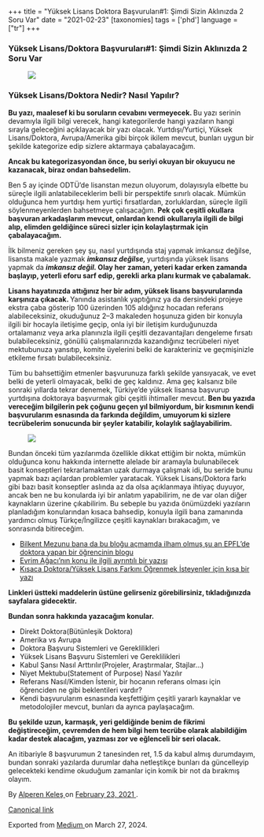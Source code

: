 +++
title = "Yüksek Lisans Doktora Başvuruları#1: Şimdi Sizin Aklınızda 2 Soru Var"
date = "2021-02-23"
[taxonomies]
tags = ['phd']
language = ["tr"]
+++

<article class="h-entry">
 <section class="e-content" data-field="body">
  <section class="section section--body section--first section--last" name="c7d6">
   <div class="section-content">
    <div class="section-inner sectionLayout--insetColumn">
     <h3 class="graf graf--h3 graf--leading graf--title" id="39aa" name="39aa">
      Yüksek Lisans/Doktora Başvuruları#1: Şimdi Sizin Aklınızda 2 Soru Var
     </h3>
     <figure class="graf graf--figure graf-after--h3" id="a037" name="a037">
      <img class="graf-image" data-height="584" data-image-id="1*wVvEDxvDXfBGlFCYw2gTBw.jpeg" data-width="900" src="https://cdn-images-1.medium.com/max/800/1*wVvEDxvDXfBGlFCYw2gTBw.jpeg"/>
     </figure>
     <h3 class="graf graf--h3 graf--hasDropCapModel graf-after--figure" id="7390" name="7390">
      Yüksek Lisans/Doktora Nedir? Nasıl Yapılır?
     </h3>
     <p class="graf graf--p graf-after--h3" id="2b8e" name="2b8e">
      <strong class="markup--strong markup--p-strong">
       Bu yazı, maalesef ki bu soruların cevabını vermeyecek.
      </strong>
      Bu yazı serinin devamıyla ilgili bilgi verecek, hangi kategorilerde hangi yazıların hangi sırayla geleceğini açıklayacak bir yazı olacak. Yurtdışı/Yurtiçi, Yüksek Lisans/Doktora, Avrupa/Amerika gibi birçok ikilem mevcut, bunları uygun bir şekilde kategorize edip sizlere aktarmaya çabalayacağım.
     </p>
     <p class="graf graf--p graf-after--p" id="19a6" name="19a6">
      <strong class="markup--strong markup--p-strong">
       Ancak bu kategorizasyondan önce, bu seriyi okuyan bir okuyucu ne kazanacak, biraz ondan bahsedelim.
      </strong>
     </p>
     <p class="graf graf--p graf-after--p" id="e1d0" name="e1d0">
      Ben 5 ay içinde ODTÜ’de lisanstan mezun oluyorum, dolayısıyla elbette bu süreçle ilgili anlatabileceklerim belli bir perspektife sınırlı olacak. Mümkün olduğunca hem yurtdışı hem yurtiçi fırsatlardan, zorluklardan, süreçle ilgili söylenmeyenlerden bahsetmeye çalışacağım.
      <strong class="markup--strong markup--p-strong">
       Pek çok çeşitli okullara başvuran arkadaşlarım mevcut, onlardan kendi okullarıyla ilgili de bilgi alıp, elimden geldiğince süreci sizler için kolaylaştırmak için çabalayacağım.
      </strong>
     </p>
     <p class="graf graf--p graf-after--p" id="ce28" name="ce28">
      İlk bilmeniz gereken şey şu, nasıl yurtdışında staj yapmak imkansız değilse, lisansta makale yazmak
      <strong class="markup--strong markup--p-strong">
       <em class="markup--em markup--p-em">
        imkansız değilse,
       </em>
      </strong>
      yurtdışında yüksek lisans yapmak da
      <strong class="markup--strong markup--p-strong">
       <em class="markup--em markup--p-em">
        imkansız değil.
       </em>
      </strong>
      <strong class="markup--strong markup--p-strong">
       Olay her zaman, yeteri kadar erken zamanda başlayıp, yeterli eforu sarf edip, gerekli arka planı kurmak ve çabalamak.
      </strong>
     </p>
     <p class="graf graf--p graf-after--p" id="1272" name="1272">
      <strong class="markup--strong markup--p-strong">
       Lisans hayatınızda attığınız her bir adım, yüksek lisans başvurularında karşınıza çıkacak.
      </strong>
      Yanında asistanlık yaptığınız ya da dersindeki projeye ekstra çaba gösterip 100 üzerinden 105 aldığınız hocadan referans alabileceksiniz, okuduğunuz 2–3 makaleden hoşunuza giden bir konuyla ilgili bir hocayla iletişime geçip, onla iyi bir iletişim kurduğunuzda ortalamanız veya arka planınızla ilgili çeşitli dezavantajları dengeleme fırsatı bulabileceksiniz, gönüllü çalışmalarınızda kazandığınız tecrübeleri niyet mektubunuza yansıtıp, komite üyelerini belki de karakteriniz ve geçmişinizle etkileme fırsatı bulabileceksiniz.
     </p>
     <p class="graf graf--p graf-after--p" id="1101" name="1101">
      Tüm bu bahsettiğim etmenler başvurunuza farklı şekilde yansıyacak, ve evet belki de yeterli olmayacak, belki de geç kaldınız. Ama geç kalsanız bile sonraki yıllarda tekrar denemek, Türkiye’de yüksek lisansa başvurup yurtdışına doktoraya başvurmak gibi çeşitli ihtimaller mevcut.
      <strong class="markup--strong markup--p-strong">
       Ben bu yazıda vereceğim bilgilerin pek çoğunu geçen yıl bilmiyordum, bir kısmının kendi başvurularım esnasında da farkında değildim, umuyorum ki sizlere tecrübelerim sonucunda bir şeyler katabilir, kolaylık sağlayabilirim.
      </strong>
     </p>
     <figure class="graf graf--figure graf-after--p" id="6c37" name="6c37">
      <img class="graf-image" data-height="480" data-image-id="1*tND9NhGtY1N_F7-SlkAq5w.jpeg" data-is-featured="true" data-width="640" src="https://cdn-images-1.medium.com/max/800/1*tND9NhGtY1N_F7-SlkAq5w.jpeg"/>
     </figure>
     <p class="graf graf--p graf-after--figure" id="098c" name="098c">
      Bundan önceki tüm yazılarımda özellikle dikkat ettiğim bir nokta, mümkün olduğunca konu hakkında internette alelade bir aramayla bulunabilecek basit konseptleri tekrarlamaktan uzak durmaya çalışmak idi, bu seride bunu yapmak bazı açılardan problemler yaratacak. Yüksek Lisans/Doktora farkı gibi bazı basit konseptler aslında az da olsa açıklanmaya ihtiyaç duyuyor, ancak ben ne bu konularda iyi bir anlatım yapabilirim, ne de var olan diğer kaynakların üzerine çıkabilirim. Bu sebeple bu yazıda önümüzdeki yazıların planladığım konularından kısaca bahsedip, konuyla ilgili bana zamanında yardımcı olmuş Türkçe/İngilizce çeşitli kaynakları bırakacağım, ve sonrasında bitireceğim.
     </p>
     <ul class="postList">
      <li class="graf graf--li graf-after--p" id="f242" name="f242">
       <a class="markup--anchor markup--li-anchor" data-href="https://azimliyazar.blogspot.com/p/doktora.html" href="https://azimliyazar.blogspot.com/p/doktora.html" rel="noopener" target="_blank">
        Bilkent Mezunu bana da bu bloğu açmamda ilham olmuş şu an EPFL’de doktora yapan bir öğrencinin blogu
       </a>
      </li>
      <li class="graf graf--li graf-after--li" id="ba1f" name="ba1f">
       <a class="markup--anchor markup--li-anchor" data-href="https://evrimagaci.org/universite-ogrencilerinin-yuksek-lisans-master-ve-doktora-ile-ilgili-bilmesi-gerekenler-6978" href="https://evrimagaci.org/universite-ogrencilerinin-yuksek-lisans-master-ve-doktora-ile-ilgili-bilmesi-gerekenler-6978" rel="noopener" target="_blank">
        Evrim Ağacı’nın konu ile ilgili ayrıntılı bir yazısı
       </a>
      </li>
      <li class="graf graf--li graf-after--li" id="4ef5" name="4ef5">
       <a class="markup--anchor markup--li-anchor" data-href="https://www.arasindakifark.net/master-doktora-arasindaki-fark-nedir/#:~:text=Master%20ve%20Doktora%20arasındaki%20başlıca%20farklar%3B&amp;text=Yüksek%20lisans%20eğitimi%2C%20kişinin%20branşta,yorum%20yapma%20yeteneği%20kazandırmak%20içindir." href="https://www.arasindakifark.net/master-doktora-arasindaki-fark-nedir/#:~:text=Master%20ve%20Doktora%20arasındaki%20başlıca%20farklar%3B&amp;text=Yüksek%20lisans%20eğitimi%2C%20kişinin%20branşta,yorum%20yapma%20yeteneği%20kazandırmak%20içindir." rel="noopener" target="_blank">
        Kısaca Doktora/Yüksek Lisans Farkını Öğrenmek İsteyenler için kısa bir yazı
       </a>
      </li>
     </ul>
     <p class="graf graf--p graf-after--li" id="1fbb" name="1fbb">
      <strong class="markup--strong markup--p-strong">
       Linkleri üstteki maddelerin üstüne gelirseniz görebilirsiniz, tıkladığınızda sayfalara gidecektir.
      </strong>
     </p>
     <p class="graf graf--p graf-after--p" id="4ef8" name="4ef8">
      <strong class="markup--strong markup--p-strong">
       Bundan sonra hakkında yazacağım konular.
      </strong>
     </p>
     <ul class="postList">
      <li class="graf graf--li graf-after--p" id="342a" name="342a">
       Direkt Doktora(Bütünleşik Doktora)
      </li>
      <li class="graf graf--li graf-after--li" id="00dd" name="00dd">
       Amerika vs Avrupa
      </li>
      <li class="graf graf--li graf-after--li" id="74f1" name="74f1">
       Doktora Başvuru Sistemleri ve Gereklilikleri
      </li>
      <li class="graf graf--li graf-after--li" id="d374" name="d374">
       Yüksek Lisans Başvuru Sistemleri ve Gereklilikleri
      </li>
      <li class="graf graf--li graf-after--li" id="49f1" name="49f1">
       Kabul Şansı Nasıl Arttırılır(Projeler, Araştırmalar, Stajlar…)
      </li>
      <li class="graf graf--li graf-after--li" id="90d6" name="90d6">
       Niyet Mektubu(Statement of Purpose) Nasıl Yazılır
      </li>
      <li class="graf graf--li graf-after--li" id="d036" name="d036">
       Referans Nasıl/Kimden İstenir, bir hocanın referans olması için öğrenciden ne gibi beklentileri vardır?
      </li>
      <li class="graf graf--li graf-after--li" id="ffa0" name="ffa0">
       Kendi başvurularım esnasında keşfettiğim çeşitli yararlı kaynaklar ve metodolojiler mevcut, bunları da ayrıca paylaşacağım.
      </li>
     </ul>
     <p class="graf graf--p graf-after--li" id="47b0" name="47b0">
      <strong class="markup--strong markup--p-strong">
       Bu şekilde uzun, karmaşık, yeri geldiğinde benim de fikrimi değiştireceğim, çevremden de hem bilgi hem tecrübe olarak alabildiğim kadar destek alacağım, yazması zor ve eğlenceli bir seri olacak.
      </strong>
     </p>
     <p class="graf graf--p graf-after--p graf--trailing" id="73c8" name="73c8">
      An itibariyle 8 başvurumun 2 tanesinden ret, 1.5 da kabul almış durumdayım, bundan sonraki yazılarda durumlar daha netleştikçe bunları da güncelleyip gelecekteki kendime okuduğum zamanlar için komik bir not da bırakmış olayım.
     </p>
    </div>
   </div>
  </section>
 </section>
 <footer>
  <p>
   By
   <a class="p-author h-card" href="https://medium.com/@alpkeles99">
    Alperen Keleş
   </a>
   on
   <a href="https://medium.com/p/88cba13981ce">
    <time class="dt-published" datetime="2021-02-23T22:01:31.449Z">
     February 23, 2021
    </time>
   </a>
   .
  </p>
  <p>
   <a class="p-canonical" href="https://medium.com/@alpkeles99/y%C3%BCksek-lisans-doktora-ba%C5%9Fvurular%C4%B1-1-%C5%9Fimdi-sizin-akl%C4%B1n%C4%B1zda-2-soru-var-88cba13981ce">
    Canonical link
   </a>
  </p>
  <p>
   Exported from
   <a href="https://medium.com">
    Medium
   </a>
   on March 27, 2024.
  </p>
 </footer>
</article>
